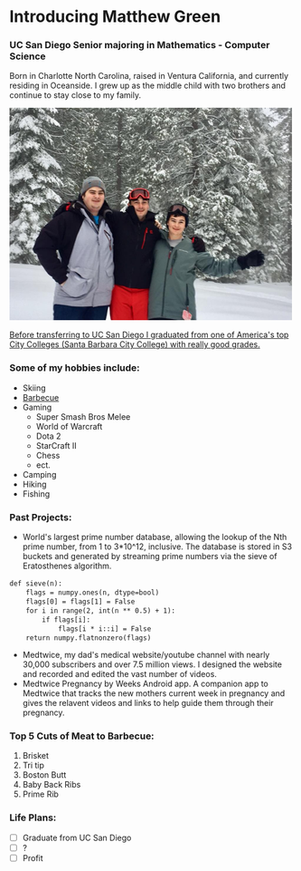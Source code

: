 # **Introducing Matthew Green**
### **UC San Diego Senior majoring in Mathematics - Computer Science**
Born in Charlotte North Carolina, raised in Ventura California, and currently residing in Oceanside. I grew up as the middle child with two brothers and continue to stay close to my family. 

<img src="29313040_10215829827488745_6904377738996482048_n.jpg" width="500"> 


[Before transferring to UC San Diego I graduated from one of America's top City Colleges (Santa Barbara City College) with really good grades.](really%20good%20grades.png)

### **Some of my hobbies include:**

- Skiing
- [Barbecue](#top-5-cuts-of-meat-to-barbecue)
- Gaming
  - Super Smash Bros Melee
  - World of Warcraft
  - Dota 2
  - StarCraft II
  - Chess
  - ect.
- Camping
- Hiking
- Fishing

### **Past Projects:**
- World's largest prime number database, allowing the lookup of the Nth prime number, from 1 to 3*10^12, inclusive. The database is stored in S3 buckets and generated by streaming prime numbers via the sieve of Eratosthenes algorithm.
```
def sieve(n):
    flags = numpy.ones(n, dtype=bool)
    flags[0] = flags[1] = False
    for i in range(2, int(n ** 0.5) + 1):
        if flags[i]:
            flags[i * i::i] = False
    return numpy.flatnonzero(flags)
```
- Medtwice, my dad's medical website/youtube channel with nearly 30,000 subscribers and over 7.5 million views. I designed the website and recorded and edited the vast number of videos.
- Medtwice Pregnancy by Weeks Android app. A companion app to Medtwice that tracks the new mothers current week in pregnancy and gives the relavent videos and links to help guide them through their pregnancy.

### **Top 5 Cuts of Meat to Barbecue:**
1. Brisket
2. Tri tip
3. Boston Butt
4. Baby Back Ribs
5. Prime Rib

### **Life Plans:**
- [ ] Graduate from UC San Diego
- [ ] ?
- [ ] Profit